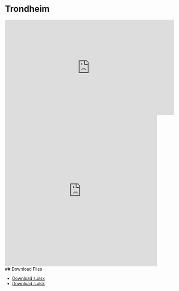 # Trondheim

<!-- Copy and paste the embed code provided by YouTube here -->
<iframe width="560" height="315" src="https://www.youtube.com/watch?v=q1_wXN4TaCk" frameborder="0" allow="accelerometer; autoplay; clipboard-write; encrypted-media; gyroscope; picture-in-picture" allowfullscreen></iframe>
<iframe width="100%" height="500" src="https://samertin.github.io/test/" frameborder="0"></iframe>
## Download Files

- [Download s.xlsx](https://github.com/<samertin>/<test3>/raw/main/s.xlsx)
- [Download s.xlsk](https://github.com/<samertin>/<test3>/raw/main/s.xlsk)

